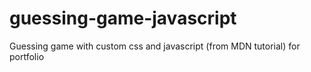 # guessing-game-javascript
Guessing game with custom css and javascript (from MDN tutorial) for portfolio
